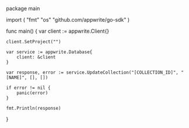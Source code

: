 package main

import (
    "fmt"
    "os"
    "github.com/appwrite/go-sdk"
)

func main() {
    var client := appwrite.Client{}

    client.SetProject("")

    var service := appwrite.Database{
        client: &client
    }

    var response, error := service.UpdateCollection("[COLLECTION_ID]", "[NAME]", [], [])

    if error != nil {
        panic(error)
    }

    fmt.Println(response)
}